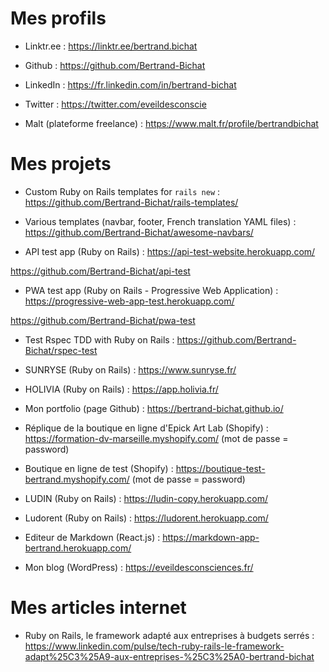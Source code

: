 # Mes profils

* Linktr.ee : https://linktr.ee/bertrand.bichat

* Github : https://github.com/Bertrand-Bichat

* LinkedIn : https://fr.linkedin.com/in/bertrand-bichat

* Twitter : https://twitter.com/eveildesconscie

* Malt (plateforme freelance) : https://www.malt.fr/profile/bertrandbichat

# Mes projets

* Custom Ruby on Rails templates for `rails new` : https://github.com/Bertrand-Bichat/rails-templates/

* Various templates (navbar, footer, French translation YAML files) : https://github.com/Bertrand-Bichat/awesome-navbars/

* API test app (Ruby on Rails) : https://api-test-website.herokuapp.com/

https://github.com/Bertrand-Bichat/api-test

* PWA test app (Ruby on Rails - Progressive Web Application) : https://progressive-web-app-test.herokuapp.com/

https://github.com/Bertrand-Bichat/pwa-test

* Test Rspec TDD with Ruby on Rails : https://github.com/Bertrand-Bichat/rspec-test

* SUNRYSE (Ruby on Rails) : https://www.sunryse.fr/

* HOLIVIA (Ruby on Rails) : https://app.holivia.fr/

* Mon portfolio (page Github) : https://bertrand-bichat.github.io/

* Réplique de la boutique en ligne d'Epick Art Lab (Shopify) : https://formation-dv-marseille.myshopify.com/
(mot de passe = password)

* Boutique en ligne de test (Shopify) : https://boutique-test-bertrand.myshopify.com/
(mot de passe = password)

* LUDIN (Ruby on Rails) : https://ludin-copy.herokuapp.com/

* Ludorent (Ruby on Rails) : https://ludorent.herokuapp.com/

* Editeur de Markdown (React.js) : https://markdown-app-bertrand.herokuapp.com/

* Mon blog (WordPress) : https://eveildesconsciences.fr/

# Mes articles internet

* Ruby on Rails, le framework adapté aux entreprises à budgets serrés : https://www.linkedin.com/pulse/tech-ruby-rails-le-framework-adapt%25C3%25A9-aux-entreprises-%25C3%25A0-bertrand-bichat
